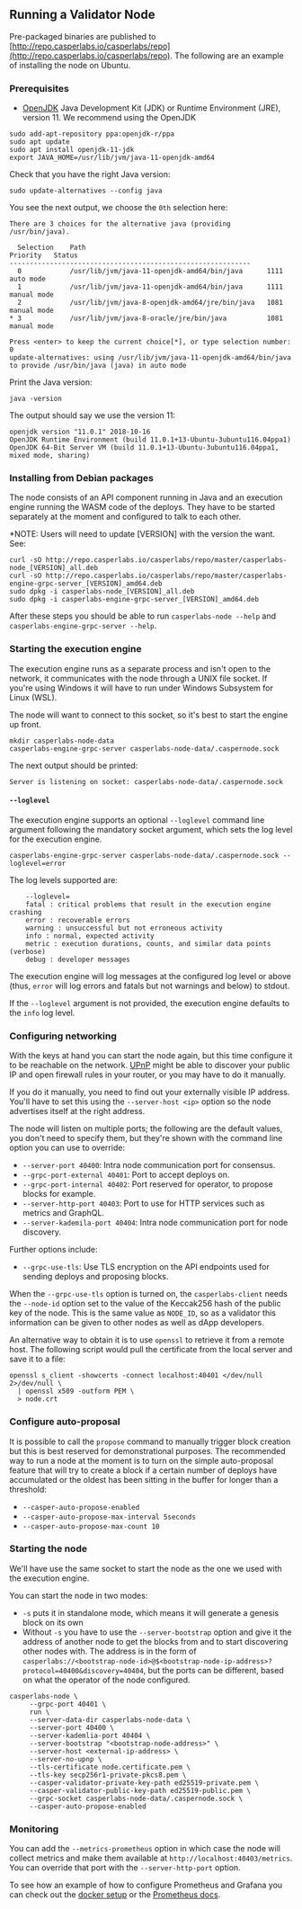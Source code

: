 ## Running a Validator Node

Pre-packaged binaries are published to [http://repo.casperlabs.io/casperlabs/repo](http://repo.casperlabs.io/casperlabs/repo). The following are an example of installing the node on Ubuntu.

### Prerequisites

* [OpenJDK](https://openjdk.java.net) Java Development Kit (JDK) or Runtime Environment (JRE), version 11. We recommend using the OpenJDK

```none
sudo add-apt-repository ppa:openjdk-r/ppa
sudo apt update
sudo apt install openjdk-11-jdk
export JAVA_HOME=/usr/lib/jvm/java-11-openjdk-amd64
```

Check that you have the right Java version:

```none
sudo update-alternatives --config java
```

You see the next output, we choose the `0th` selection here:
```none
There are 3 choices for the alternative java (providing /usr/bin/java).

  Selection    Path                                            Priority   Status
------------------------------------------------------------
  0            /usr/lib/jvm/java-11-openjdk-amd64/bin/java      1111      auto mode
  1            /usr/lib/jvm/java-11-openjdk-amd64/bin/java      1111      manual mode
  2            /usr/lib/jvm/java-8-openjdk-amd64/jre/bin/java   1081      manual mode
* 3            /usr/lib/jvm/java-8-oracle/jre/bin/java          1081      manual mode

Press <enter> to keep the current choice[*], or type selection number: 0
update-alternatives: using /usr/lib/jvm/java-11-openjdk-amd64/bin/java to provide /usr/bin/java (java) in auto mode
```

Print the Java version:
```none
java -version
```

The output should say we use the version 11:
```none
openjdk version "11.0.1" 2018-10-16
OpenJDK Runtime Environment (build 11.0.1+13-Ubuntu-3ubuntu116.04ppa1)
OpenJDK 64-Bit Server VM (build 11.0.1+13-Ubuntu-3ubuntu116.04ppa1, mixed mode, sharing)
```


### Installing from Debian packages

The node consists of an API component running in Java and an execution engine running the WASM code of the deploys. They have to be started separately at the moment and configured to talk to each other.

*NOTE: Users will need to update \[VERSION\] with the version the want. See:

```none
curl -sO http://repo.casperlabs.io/casperlabs/repo/master/casperlabs-node_[VERSION]_all.deb
curl -sO http://repo.casperlabs.io/casperlabs/repo/master/casperlabs-engine-grpc-server_[VERSION]_amd64.deb
sudo dpkg -i casperlabs-node_[VERSION]_all.deb
sudo dpkg -i casperlabs-engine-grpc-server_[VERSION]_amd64.deb
```

After these steps you should be able to run `casperlabs-node --help` and `casperlabs-engine-grpc-server --help`.


### Starting the execution engine

The execution engine runs as a separate process and isn't open to the network, it communicates with the node through a UNIX file socket. If you're using Windows it will have to run under Windows Subsystem for Linux (WSL).

The node will want to connect to this socket, so it's best to start the engine up front.

```none
mkdir casperlabs-node-data
casperlabs-engine-grpc-server casperlabs-node-data/.caspernode.sock
```

The next output should be printed:
```none
Server is listening on socket: casperlabs-node-data/.caspernode.sock
```

#### `--loglevel`

The execution engine supports an optional `--loglevel` command line argument following the mandatory socket argument,
which sets the log level for the execution engine.

```none
casperlabs-engine-grpc-server casperlabs-node-data/.caspernode.sock --loglevel=error
```

The log levels supported are:

```none
    --loglevel=
    fatal : critical problems that result in the execution engine crashing
    error : recoverable errors
    warning : unsuccessful but not erroneous activity
    info : normal, expected activity
    metric : execution durations, counts, and similar data points (verbose)
    debug : developer messages
```

The execution engine will log messages at the configured log level or above (thus, `error` will log errors and fatals but not warnings and below) to stdout.

If the `--loglevel` argument is not provided, the execution engine defaults to the `info` log level.

### Configuring networking

With the keys at hand you can start the node again, but this time configure it to be reachable on the network. [UPnP](https://casperlabs.atlassian.net/wiki/spaces/EN/pages/38928385/Node+Supported+Network+Configuration?atlOrigin=eyJpIjoiOTNmZjI2ZDllYmMxNGM1NmIwMzVjNmRlNTAyNzU2M2QiLCJwIjoiYyJ9) might be able to discover your public IP and open firewall rules in your router, or you may have to do it manually.

If you do it manually, you need to find out your externally visible IP address. You'll have to set this using the `--server-host <ip>` option so the node advertises itself at the right address.

The node will listen on multiple ports; the following are the default values, you don't need to specify them, but they're shown with the command line option you can use to override:
* `--server-port 40400`: Intra node communication port for consensus.
* `--grpc-port-external 40401`: Port to accept deploys on.
* `--grpc-port-internal 40402`: Port reserved for operator, to propose blocks for example.
* `--server-http-port 40403`: Port to use for HTTP services such as metrics and GraphQL.
* `--server-kademila-port 40404`: Intra node communication port for node discovery.

Further options include:
* `--grpc-use-tls`: Use TLS encryption on the API endpoints used for sending deploys and proposing blocks.

When the `--grpc-use-tls` option is turned on, the `casperlabs-client` needs the `--node-id` option set to the value of the Keccak256 hash of the public key of the node. This is the same value as `NODE_ID`, so as a validator this information can be given to other nodes as well as dApp developers.

An alternative way to obtain it is to use `openssl` to retrieve it from a remote host. The following script would pull the certificate from the local server and save it to a file:

```none
openssl s_client -showcerts -connect localhost:40401 </dev/null 2>/dev/null \
  | openssl x509 -outform PEM \
  > node.crt
```

### Configure auto-proposal

It is possible to call the `propose` command to manually trigger block creation but this is best reserved for demonstrational purposes. The recommended way to run a node at the moment is to turn on the simple auto-proposal feature that will try to create a block if a certain number of deploys have accumulated or the oldest has been sitting in the buffer for longer than a threshold:
* `--casper-auto-propose-enabled`
* `--casper-auto-propose-max-interval 5seconds`
* `--casper-auto-propose-max-count 10`


### Starting the node

We'll have use the same socket to start the node as the one we used with the execution engine.

You can start the node in two modes:
* `-s` puts it in standalone mode, which means it will generate a genesis block on its own
* Without `-s` you have to use the `--server-bootstrap` option and give it the address of another node to get the blocks from and to start discovering other nodes with. The address is in the form of `casperlabs://<bootstrap-node-id>@$<bootstrap-node-ip-address>?protocol=40400&discovery=40404`, but the ports can be different, based on what the operator of the node configured.

```none
casperlabs-node \
     --grpc-port 40401 \
     run \
     --server-data-dir casperlabs-node-data \
     --server-port 40400 \
     --server-kademlia-port 40404 \
     --server-bootstrap "<bootstrap-node-address>" \
     --server-host <external-ip-address> \
     --server-no-upnp \
     --tls-certificate node.certificate.pem \
     --tls-key secp256r1-private-pkcs8.pem \
     --casper-validator-private-key-path ed25519-private.pem \
     --casper-validator-public-key-path ed25519-public.pem \
     --grpc-socket casperlabs-node-data/.caspernode.sock \
     --casper-auto-propose-enabled
```


### Monitoring

You can add the `--metrics-prometheus` option in which case the node will collect metrics and make them available at `http://localhost:40403/metrics`. You can override that port with the `--server-http-port` option.

To see how an example of how to configure Prometheus and Grafana you can check out the [docker setup](docker/README.md#monitoring) or the [Prometheus docs](https://prometheus.io/docs/prometheus/latest/getting_started/).
